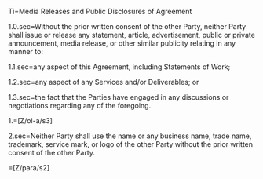 Ti=Media Releases and Public Disclosures of Agreement

1.0.sec=Without the prior written consent of the other Party, neither Party shall issue or release any statement, article, advertisement, public or private announcement, media release, or other similar publicity relating in any manner to: 

1.1.sec=any aspect of this Agreement, including Statements of Work;

1.2.sec=any aspect of any Services and/or Deliverables; or

1.3.sec=the fact that the Parties have engaged in any discussions or negotiations regarding any of the foregoing.

1.=[Z/ol-a/s3]

2.sec=Neither Party shall use the name or any business name, trade name, trademark, service mark, or logo of the other Party without the prior written consent of the other Party.

=[Z/para/s2]
